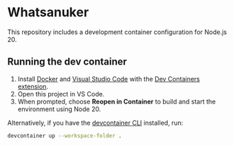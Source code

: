 # Whatsanuker

This repository includes a development container configuration for Node.js 20.

## Running the dev container

1. Install [Docker](https://www.docker.com/) and [Visual Studio Code](https://code.visualstudio.com/) with the [Dev Containers extension](https://marketplace.visualstudio.com/items?itemName=ms-vscode-remote.remote-containers).
2. Open this project in VS Code.
3. When prompted, choose **Reopen in Container** to build and start the environment using Node 20.

Alternatively, if you have the [devcontainer CLI](https://github.com/devcontainers/cli) installed, run:

```bash
devcontainer up --workspace-folder .
```
